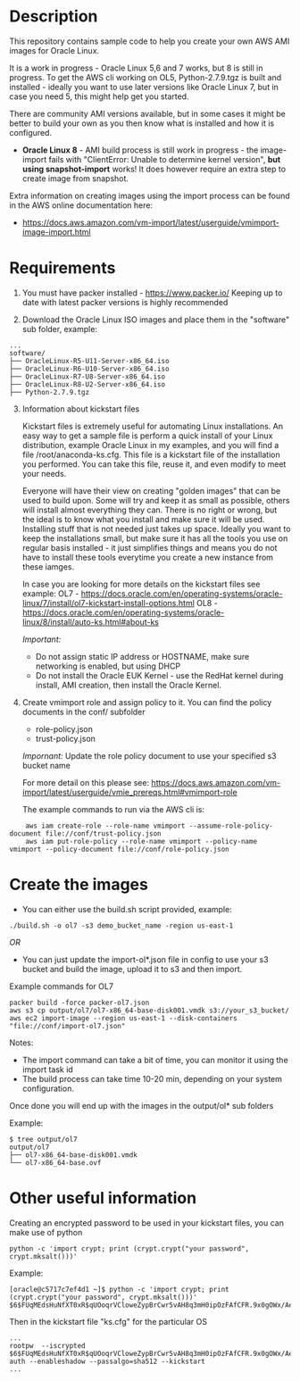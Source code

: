 # Description

This repository contains sample code to help you create your own AWS AMI images for Oracle Linux.

It is a work in progress - Oracle Linux 5,6 and 7 works, but 8 is still in progress.
To get the AWS cli working on OL5, Python-2.7.9.tgz is built and installed - ideally you want to use later versions like Oracle Linux 7, but in case you need 5, this might help get you started.

There are community AMI versions available, but in some cases it might be better to build your 
own as you then know what is installed and how it is configured. 

* **Oracle Linux 8** - AMI build process is still work in progress - the image-import fails with 
"ClientError: Unable to determine kernel version", **but using snapshot-import** works! It does however require an extra step to create image from snapshot.  



Extra information on creating images using the import process can be found in the AWS online documentation here: 
*  https://docs.aws.amazon.com/vm-import/latest/userguide/vmimport-image-import.html


# Requirements

1.  You must have packer installed - https://www.packer.io/
    Keeping up to date with latest packer versions is highly recommended

2.  Download the Oracle Linux ISO images and place them in the "software" sub folder, example:

```
...
software/
├── OracleLinux-R5-U11-Server-x86_64.iso
├── OracleLinux-R6-U10-Server-x86_64.iso
├── OracleLinux-R7-U8-Server-x86_64.iso
├── OracleLinux-R8-U2-Server-x86_64.iso
├── Python-2.7.9.tgz
```

3.  Information about kickstart files

    Kickstart files is extremely useful for automating Linux installations.  An easy way to get a sample file is perform a quick install of your Linux distribution, example Oracle Linux in my examples, and you will find a file /root/anaconda-ks.cfg.  This file is a kickstart file of the installation you performed.  You can take this file, reuse it, and even modify to meet your needs.

    Everyone will have their view on creating "golden images" that can be used to build upon.  Some will try and keep it as small as possible, others will install almost everything they can.  There is no right or wrong, but the ideal is to know what you install and make sure it will  be used.  Installing stuff that is not needed just takes up space.  Ideally you want to keep the installations small, but make sure it has all the tools you use on regular basis installed - it just simplifies things and means you do not have to install these tools everytime you create a new instance from these iamges.  

    In case you are looking for more details on the kickstart files see example: 
    OL7 - https://docs.oracle.com/en/operating-systems/oracle-linux/7/install/ol7-kickstart-install-options.html
    OL8 - https://docs.oracle.com/en/operating-systems/oracle-linux/8/install/auto-ks.html#about-ks


    *Important:*
    *  Do not assign static IP address or HOSTNAME, make sure networking is enabled, but using DHCP
    *  Do not install the Oracle EUK Kernel - use the RedHat kernel during install, AMI creation, then install the Oracle Kernel.

4.  Create vmimport role and assign policy to it.  You can find the policy documents in the conf/ subfolder
    * role-policy.json
    * trust-policy.json

    *Impornant:* Update the role policy document to use your specified s3 bucket name

    For more detail on this please see: https://docs.aws.amazon.com/vm-import/latest/userguide/vmie_prereqs.html#vmimport-role

    The example commands to run via the AWS cli is:

```
    aws iam create-role --role-name vmimport --assume-role-policy-document file://conf/trust-policy.json
    aws iam put-role-policy --role-name vmimport --policy-name vmimport --policy-document file://conf/role-policy.json
```


# Create the images

*  You can either use the build.sh script provided, example:

```
./build.sh -o ol7 -s3 demo_bucket_name -region us-east-1
```

*OR*

*  You can just update the import-ol*.json file in config to use your s3 bucket and build the image, upload it to s3 and then import.  

Example commands for OL7

```
packer build -force packer-ol7.json 
aws s3 cp output/ol7/ol7-x86_64-base-disk001.vmdk s3://your_s3_bucket/ 
aws ec2 import-image --region us-east-1 --disk-containers "file://conf/import-ol7.json"
```

Notes:
*  The import command can take a bit of time, you can monitor it using the import task id
*  The build process can take time 10-20 min, depending on your system configuration.

Once done you will end up with the images in the output/ol* sub folders

Example:

```
$ tree output/ol7
output/ol7
├── ol7-x86_64-base-disk001.vmdk
└── ol7-x86_64-base.ovf
```

# Other useful information

Creating an encrypted password to be used in your kickstart files, you can make use of python

```
python -c 'import crypt; print (crypt.crypt("your password", crypt.mksalt()))'
```

Example:

```
[oracle@c5717c7ef4d1 ~]$ python -c 'import crypt; print (crypt.crypt("your password", crypt.mksalt()))'
$6$FUqMEdsHuNfXT0xR$qUOoqrVCloweZypBrCwr5vAH8q3mH0ipOzFAfCFR.9x0gOWx/AeYDYXYUh1JkghGBfy0z9rbVu/AgAaEbdliS1
```

Then in the kickstart file "ks.cfg" for the particular OS

```
...
rootpw  --iscrypted $6$FUqMEdsHuNfXT0xR$qUOoqrVCloweZypBrCwr5vAH8q3mH0ipOzFAfCFR.9x0gOWx/AeYDYXYUh1JkghGBfy0z9rbVu/AgAaEbdliS1
auth --enableshadow --passalgo=sha512 --kickstart
...
```